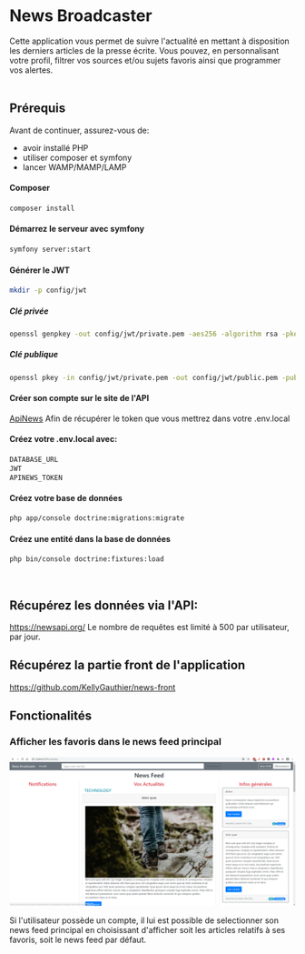 # News Broadcaster


Cette application vous permet de suivre l'actualité en mettant à disposition les derniers articles de la presse écrite. Vous pouvez, en personnalisant votre profil, filtrer vos sources et/ou sujets favoris ainsi que programmer vos alertes.     
</br>

## Prérequis
Avant de continuer, assurez-vous de:

* avoir installé PHP
* utiliser composer et symfony
* lancer WAMP/MAMP/LAMP

#### Composer
``` bash
composer install
```

#### Démarrez le serveur avec symfony
``` bash
symfony server:start
```

#### Générer le JWT
``` bash 
mkdir -p config/jwt
```

##### Clé privée
``` bash 
openssl genpkey -out config/jwt/private.pem -aes256 -algorithm rsa -pkeyopt rsa_keygen_bits:4096
```

##### Clé publique
``` bash 
openssl pkey -in config/jwt/private.pem -out config/jwt/public.pem -pubout
```

#### Créer son compte sur le site de l'API
[ApiNews](https://newsapi.org/)
Afin de récupérer le token que vous mettrez dans votre .env.local

#### Créez votre .env.local avec:
``` env
DATABASE_URL
JWT
APINEWS_TOKEN
```

#### Créez votre base de données
``` bash 
php app/console doctrine:migrations:migrate
```

#### Créez une entité dans la base de données
``` bash 
php bin/console doctrine:fixtures:load
```
</br>

## Récupérez les données via l'API: 
https://newsapi.org/
Le nombre de requêtes est limité à 500 par utilisateur, par jour.
</br>  

## Récupérez la partie front de l'application
https://github.com/KellyGauthier/news-front
</br>  

## Fonctionalités

### Afficher les favoris dans le news feed principal

![news](images/screenshot.png "news feed favoris")

Si l'utilisateur possède un compte, il lui est possible de selectionner son news feed principal en choisissant d'afficher soit les articles relatifs à ses favoris, soit le news feed par défaut.


